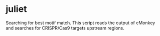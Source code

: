 # juliet
Searching for best motif match.
This script reads the output of cMonkey and searches for CRISPR/Cas9 targets upstream regions.
